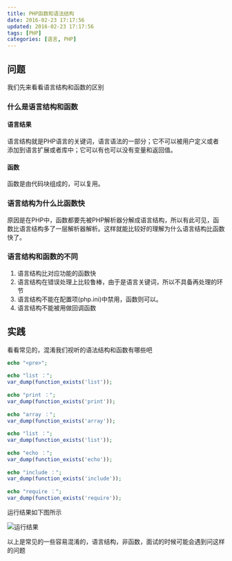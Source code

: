 ```yaml
---
title: PHP函数和语法结构
date: 2016-02-23 17:17:56
updated: 2016-02-23 17:17:56
tags: [PHP]
categories: [语言, PHP]
---
```


## 问题

我们先来看看语言结构和函数的区别

###  什么是语言结构和函数

#### 语言结果
语言结构就是PHP语言的关键词，语言语法的一部分；它不可以被用户定义或者添加到语言扩展或者库中；它可以有也可以没有变量和返回值。

<!-- more -->

#### 函数
函数是由代码块组成的，可以复用。

### 语言结构为什么比函数快
原因是在PHP中，函数都要先被PHP解析器分解成语言结构，所以有此可见，函数比语言结构多了一层解析器解析。这样就能比较好的理解为什么语言结构比函数快了。

### 语言结构和函数的不同
1. 语言结构比对应功能的函数快
2. 语言结构在错误处理上比较鲁棒，由于是语言关键词，所以不具备再处理的环节
3. 语言结构不能在配置项(php.ini)中禁用，函数则可以。
4. 语言结构不能被用做回调函数


## 实践
看看常见的，混淆我们视听的语法结构和函数有哪些吧

``` php
echo "<pre>";
 
echo "list ：";
var_dump(function_exists('list'));
 
echo "print ：";
var_dump(function_exists('print'));
 
echo "array ：";
var_dump(function_exists('array'));
 
echo "list ：";
var_dump(function_exists('list'));
 
echo "echo ：";
var_dump(function_exists('echo'));
 
echo "include ：";
var_dump(function_exists('include'));
 
echo "require ：";
var_dump(function_exists('require'));
```

运行结果如下图所示

![运行结果](https://img-blog.csdn.net/20160223173151591?watermark/2/text/aHR0cDovL2Jsb2cuY3Nkbi5uZXQv/font/5a6L5L2T/fontsize/400/fill/I0JBQkFCMA==/dissolve/70/gravity/SouthEast)

以上是常见的一些容易混淆的，语言结构，非函数，面试的时候可能会遇到问这样的问题
